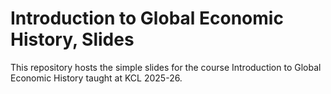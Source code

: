 # Introduction to Global Economic History, Slides

This repository hosts the simple slides for the course Introduction to Global Economic History taught at KCL 2025-26.